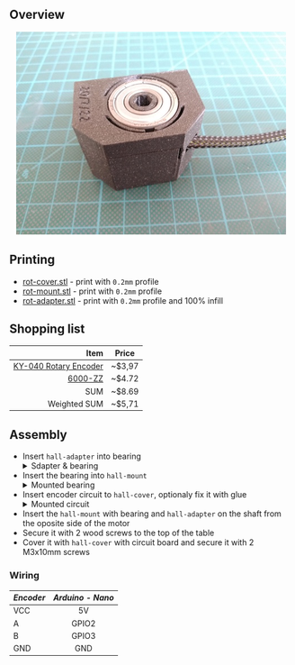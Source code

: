## Overview

<p align="center">
  <img src="./img/sensor-rot/sensor.jpg"/>
</p>

## Printing

- [rot-cover.stl](../models/sensor-rot/rot-cover.stl) - print with `0.2mm` profile
- [rot-mount.stl](../models/sensor-hall/hall-mount.stl) - print with `0.2mm` profile
- [rot-adapter.stl](../models/sensor-rot/rot-adapter.stl) - print with `0.2mm` profile and 100% infill

## Shopping list

| Item                                                           | Price  |
| -------------------------------------------------------------: | :----: |
| [KY-040 Rotary Encoder](https://www.ebay.com/itm/143668014452) | ~$3,97 |
| [6000-ZZ](https://www.aliexpress.com/item/33005322641.html)    | ~$4.72 |
| SUM                                                            | ~$8.69 |
| Weighted SUM                                                   | ~$5,71 |

## Assembly

- Insert `hall-adapter` into bearing
  <details>
    <summary>Sdapter & bearing</summary>
    <p align="center">
      <img src="./img/sensor-rot/bearing.jpg"/>
    </p>
  </details>
- Insert the bearing into `hall-mount`
  <details>
    <summary>Mounted bearing</summary>
    <p align="center">
      <img src="./img/sensor-rot/mount.jpg"/>
    </p>
  </details>
- Insert encoder circuit to `hall-cover`, optionaly fix it with glue
  <details>
    <summary>Mounted circuit</summary>
    <p align="center">
      <img src="./img/sensor-rot/cover.jpg"/>
    </p>
  </details>
- Insert the `hall-mount` with bearing and `hall-adapter` on the shaft from the oposite side of the motor
- Secure it with 2 wood screws to the top of the table
- Cover it with `hall-cover` with circuit board and secure it with 2 M3x10mm screws

### Wiring

| _Encoder_ | _Arduino - Nano_ |
| --------- | :--------------: |
| VCC       | 5V               |
| A         | GPIO2            |
| B         | GPIO3            |
| GND       | GND              |